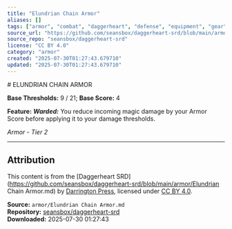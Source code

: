 ```yaml
---
title: "Elundrian Chain Armor"
aliases: []
tags: ["armor", "combat", "daggerheart", "defense", "equipment", "gear", "reference", "srd", "ttrpg"]
source_url: "https://github.com/seansbox/daggerheart-srd/blob/main/armor/Elundrian Chain Armor.md"
source_repo: "seansbox/daggerheart-srd"
license: "CC BY 4.0"
category: "armor"
created: "2025-07-30T01:27:43.679710"
updated: "2025-07-30T01:27:43.679710"
---
```


﻿# ELUNDRIAN CHAIN ARMOR

**Base Thresholds:** 9 / 21; **Base Score:** 4

**Feature:** ***Warded:*** You reduce incoming magic damage by your Armor Score before applying it to your damage thresholds.

*Armor - Tier 2*

---

## Attribution

This content is from the [Daggerheart SRD](https://github.com/seansbox/daggerheart-srd/blob/main/armor/Elundrian Chain Armor.md) by [Darrington Press](https://darringtonpress.com/), licensed under [CC BY 4.0](https://creativecommons.org/licenses/by/4.0/).

**Source:** `armor/Elundrian Chain Armor.md`  
**Repository:** [seansbox/daggerheart-srd](https://github.com/seansbox/daggerheart-srd)  
**Downloaded:** 2025-07-30 01:27:43

